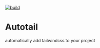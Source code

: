 [![build](https://github.com/attaryz/autotailwind/actions/workflows/publich.yaml/badge.svg)](https://github.com/attaryz/autotailwind/actions/workflows/publich.yaml)
# Autotail

automatically add tailwindcss to your project
